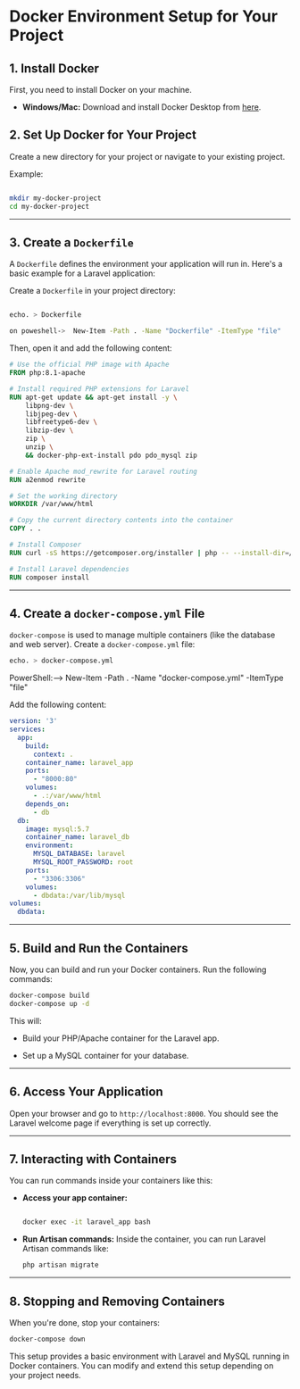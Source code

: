 
# Docker Environment Setup for Your Project

## 1. Install Docker

First, you need to install Docker on your machine.

- **Windows/Mac:** Download and install Docker Desktop from [here](https://www.docker.com/products/docker-desktop).

## 2. Set Up Docker for Your Project

Create a new directory for your project or navigate to your existing project.

Example:

```bash

mkdir my-docker-project
cd my-docker-project
```

---

## 3. Create a `Dockerfile`

A `Dockerfile` defines the environment your application will run in. Here's a basic example for a Laravel application:

Create a `Dockerfile` in your project directory:

```bash

echo. > Dockerfile

on poweshell->  New-Item -Path . -Name "Dockerfile" -ItemType "file"

```

Then, open it and add the following content:

```dockerfile
# Use the official PHP image with Apache
FROM php:8.1-apache

# Install required PHP extensions for Laravel
RUN apt-get update && apt-get install -y \
    libpng-dev \
    libjpeg-dev \
    libfreetype6-dev \
    libzip-dev \
    zip \
    unzip \
    && docker-php-ext-install pdo pdo_mysql zip

# Enable Apache mod_rewrite for Laravel routing
RUN a2enmod rewrite

# Set the working directory
WORKDIR /var/www/html

# Copy the current directory contents into the container
COPY . .

# Install Composer
RUN curl -sS https://getcomposer.org/installer | php -- --install-dir=/usr/local/bin --filename=composer

# Install Laravel dependencies
RUN composer install
```

---

## 4. Create a `docker-compose.yml` File

`docker-compose` is used to manage multiple containers (like the database and web server). Create a `docker-compose.yml` file:

```bash
echo. > docker-compose.yml

```

 PowerShell:--> New-Item -Path . -Name "docker-compose.yml" -ItemType "file"

Add the following content:

```yaml
version: '3'
services:
  app:
    build:
      context: .
    container_name: laravel_app
    ports:
      - "8000:80"
    volumes:
      - .:/var/www/html
    depends_on:
      - db
  db:
    image: mysql:5.7
    container_name: laravel_db
    environment:
      MYSQL_DATABASE: laravel
      MYSQL_ROOT_PASSWORD: root
    ports:
      - "3306:3306"
    volumes:
      - dbdata:/var/lib/mysql
volumes:
  dbdata:
```

---

## 5. Build and Run the Containers

Now, you can build and run your Docker containers. Run the following commands:

```bash
docker-compose build
docker-compose up -d
```

This will:

- Build your PHP/Apache container for the Laravel app.

- Set up a MySQL container for your database.

---

## 6. Access Your Application

Open your browser and go to `http://localhost:8000`. You should see the Laravel welcome page if everything is set up correctly.

---

## 7. Interacting with Containers

You can run commands inside your containers like this:

- **Access your app container:**

  ```bash

  docker exec -it laravel_app bash
  ```

- **Run Artisan commands:**
  Inside the container, you can run Laravel Artisan commands like:

  ```bash
  php artisan migrate
  ```

---

## 8. Stopping and Removing Containers

When you're done, stop your containers:

```bash
docker-compose down
```

This setup provides a basic environment with Laravel and MySQL running in Docker containers. You can modify and extend this setup depending on your project needs.
